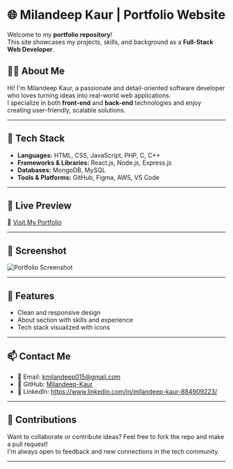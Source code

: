 # 🌐 Milandeep Kaur | Portfolio Website

Welcome to my **portfolio repository**!  
This site showcases my projects, skills, and background as a **Full-Stack Web Developer**.

## 🧑‍💻 About Me

Hi! I'm Milandeep Kaur, a passionate and detail-oriented software developer who loves turning ideas into real-world web applications.  
I specialize in both **front-end** and **back-end** technologies and enjoy creating user-friendly, scalable solutions.

---

## 🔧 Tech Stack

- **Languages:** HTML, CSS, JavaScript, PHP, C, C++
- **Frameworks & Libraries:** React.js, Node.js, Express.js
- **Databases:** MongoDB, MySQL
- **Tools & Platforms:** GitHub, Figma, AWS, VS Code

---

## 🚀 Live Preview

🔗 [Visit My Portfolio](https://milandeep-kaur.github.io/portfolio/)

---

## 📸 Screenshot

![Portfolio Screenshot](https://github.com/user-attachments/assets/55ed61f6-3a6c-4da7-ac5b-429a16d6cf88)


---
## 📌 Features

- Clean and responsive design   
- About section with skills and experience  
- Tech stack visualized with icons

---

## 📫 Contact Me

- 📧 Email: kmilandeep015@gmail.com  
- 🔗 GitHub: [Milandeep-Kaur](https://github.com/Milandeep-Kaur)  
- 💼 LinkedIn: https://www.linkedin.com/in/milandeep-kaur-884909223/

---

## 🙌 Contributions

Want to collaborate or contribute ideas? Feel free to fork the repo and make a pull request!  
I'm always open to feedback and new connections in the tech community.

---




